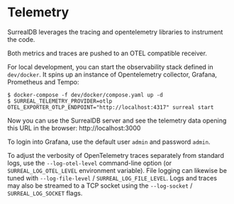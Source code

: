 # Telemetry

SurrealDB leverages the tracing and opentelemetry libraries to instrument the code.

Both metrics and traces are pushed to an OTEL compatible receiver.

For local development, you can start the observability stack defined in `dev/docker`. It spins up an instance of Opentelemetry collector, Grafana, Prometheus and Tempo:

```
$ docker-compose -f dev/docker/compose.yaml up -d
$ SURREAL_TELEMETRY_PROVIDER=otlp OTEL_EXPORTER_OTLP_ENDPOINT="http://localhost:4317" surreal start
```

Now you can use the SurrealDB server and see the telemetry data opening this URL in the browser: http://localhost:3000

To login into Grafana, use the default user `admin` and password `admin`.

To adjust the verbosity of OpenTelemetry traces separately from standard logs,
use the `--log-otel-level` command-line option (or `SURREAL_LOG_OTEL_LEVEL`
environment variable). File logging can likewise be tuned with
`--log-file-level` / `SURREAL_LOG_FILE_LEVEL`.
Logs and traces may also be streamed to a TCP socket using the
`--log-socket` / `SURREAL_LOG_SOCKET` flags. 
